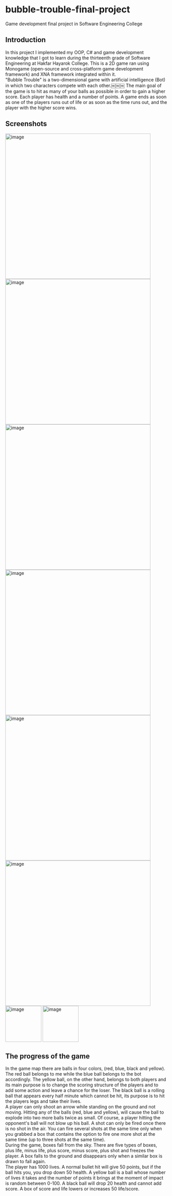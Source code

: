 # bubble-trouble-final-project

Game development final project in Software Engineering College

## Introduction

In this project I implemented my OOP, C# and game development knowledge that I got to learn during the thirteenth grade of Software Engineering at Hakfar Hayarok College.
This is a 2D game ran using Monogame (open-source and cross-platform game development framework) and XNA framework integrated within it. 
</br>
"Bubble Trouble" is a two-dimensional game with artificial intelligence (Bot) in which two characters compete with each other.￼￼￼
The main goal of the game is to hit as many of your balls as possible in order to gain a higher score.
Each player has health and a number of points.
A game ends as soon as one of the players runs out of life or as soon as the time runs out, and the player with the higher score wins. 


## Screenshots

<img width="452" alt="image" src="https://github.com/YuvalBakirov/bubble-trouble-final-project/assets/38374216/d5fcc47e-a483-415f-a013-2ec9fabb7d65">
<img width="452" alt="image" src="https://github.com/YuvalBakirov/bubble-trouble-final-project/assets/38374216/34b4b41b-40c8-41d1-b71d-ede9d27d5c50">
<img width="452" alt="image" src="https://github.com/YuvalBakirov/bubble-trouble-final-project/assets/38374216/82ca7a3e-2584-44c2-bf08-8dec2c584214">
<img width="452" alt="image" src="https://github.com/YuvalBakirov/bubble-trouble-final-project/assets/38374216/d75e3eb2-0aa0-455f-ad6a-6014eb811dfc">
<img width="452" alt="image" src="https://github.com/YuvalBakirov/bubble-trouble-final-project/assets/38374216/3dbd7414-006b-49cb-8eab-bace909892fd">
<img width="452" alt="image" src="https://github.com/YuvalBakirov/bubble-trouble-final-project/assets/38374216/f265023b-10eb-4ade-93a7-a8646ce0a5bc">
<img width="112" alt="image" src="https://github.com/YuvalBakirov/bubble-trouble-final-project/assets/38374216/c8c23408-03cf-4019-8cf5-b5642ed72722">
<img width="112" alt="image" src="https://github.com/YuvalBakirov/bubble-trouble-final-project/assets/38374216/9937482e-4809-4ee6-9283-cab23467c4a7">

## The progress of the game

In the game map there are balls in four colors, (red, blue, black and yellow). </br>
The red ball belongs to me while the blue ball belongs to the bot accordingly. The yellow ball, on the other hand, belongs to both players and its main purpose is to change the scoring structure of the players and to add some action and leave a chance for the loser. The black ball is a rolling ball that appears every half minute which cannot be hit, its purpose is to hit the players legs and take their lives. </br>
A player can only shoot an arrow while standing on the ground and not moving. Hitting any of the balls (red, blue and yellow), will cause the ball to explode into two more balls twice as small. Of course, a player hitting the opponent's ball will not blow up his ball.
A shot can only be fired once there is no shot in the air. You can fire several shots at the same time only when you grabbed a box that contains the option to fire one more shot at the same time (up to three shots at the same time). </br>
During the game, boxes fall from the sky. There are five types of boxes, plus life, minus life, plus score, minus score, plus shot and freezes the player. A box falls to the ground and disappears only when a similar box is drawn to fall again.</br>
The player has 1000 lives. A normal bullet hit will give 50 points, but if the ball hits you, you drop down 50 health. A yellow ball is a ball whose number of lives it takes and the number of points it brings at the moment of impact is random between 0-100. A black ball will drop 20 health and cannot add score. A box of score and life lowers or increases 50 life/score.










